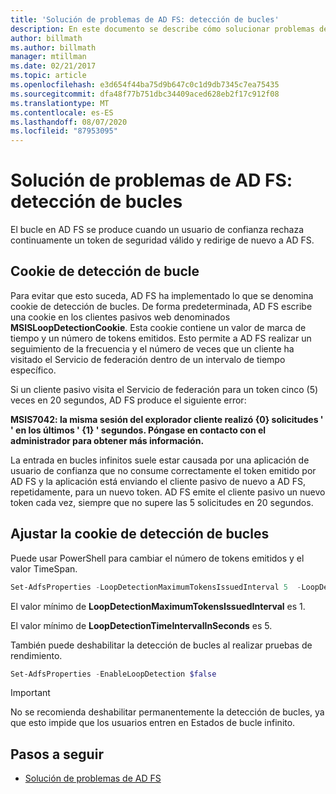 ```yaml
---
title: 'Solución de problemas de AD FS: detección de bucles'
description: En este documento se describe cómo solucionar problemas de detección de bucles
author: billmath
ms.author: billmath
manager: mtillman
ms.date: 02/21/2017
ms.topic: article
ms.openlocfilehash: e3d654f44ba75d9b647c0c1d9db7345c7ea75435
ms.sourcegitcommit: dfa48f77b751dbc34409aced628eb2f17c912f08
ms.translationtype: MT
ms.contentlocale: es-ES
ms.lasthandoff: 08/07/2020
ms.locfileid: "87953095"
---
```

# <a name="ad-fs-troubleshooting---loop-detection"></a>Solución de problemas de AD FS: detección de bucles

El bucle en AD FS se produce cuando un usuario de confianza rechaza continuamente un token de seguridad válido y redirige de nuevo a AD FS.

## <a name="loop-detection-cookie"></a>Cookie de detección de bucle
Para evitar que esto suceda, AD FS ha implementado lo que se denomina cookie de detección de bucles. De forma predeterminada, AD FS escribe una cookie en los clientes pasivos web denominados **MSISLoopDetectionCookie**. Esta cookie contiene un valor de marca de tiempo y un número de tokens emitidos.  Esto permite a AD FS realizar un seguimiento de la frecuencia y el número de veces que un cliente ha visitado el Servicio de federación dentro de un intervalo de tiempo específico.

Si un cliente pasivo visita el Servicio de federación para un token cinco (5) veces en 20 segundos, AD FS produce el siguiente error:

**MSIS7042: la misma sesión del explorador cliente realizó {0} solicitudes ' ' en los últimos ' {1} ' segundos. Póngase en contacto con el administrador para obtener más información.**

La entrada en bucles infinitos suele estar causada por una aplicación de usuario de confianza que no consume correctamente el token emitido por AD FS y la aplicación está enviando el cliente pasivo de nuevo a AD FS, repetidamente, para un nuevo token.  AD FS emite el cliente pasivo un nuevo token cada vez, siempre que no supere las 5 solicitudes en 20 segundos.

## <a name="adjusting-the-loop-detection-cookie"></a>Ajustar la cookie de detección de bucles
Puede usar PowerShell para cambiar el número de tokens emitidos y el valor TimeSpan.

```powershell
Set-AdfsProperties -LoopDetectionMaximumTokensIssuedInterval 5  -LoopDetectionTimeIntervalInSeconds 20
```
El valor mínimo de **LoopDetectionMaximumTokensIssuedInterval** es 1.

El valor mínimo de **LoopDetectionTimeIntervalInSeconds** es 5.

También puede deshabilitar la detección de bucles al realizar pruebas de rendimiento.

```powershell
Set-AdfsProperties -EnableLoopDetection $false
```

>[!IMPORTANT]
>No se recomienda deshabilitar permanentemente la detección de bucles, ya que esto impide que los usuarios entren en Estados de bucle infinito.


## <a name="next-steps"></a>Pasos a seguir

- [Solución de problemas de AD FS](ad-fs-tshoot-overview.md)




